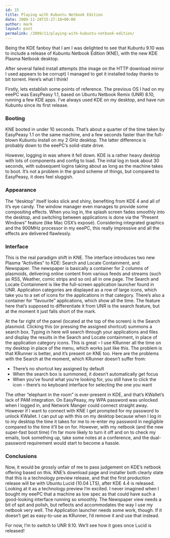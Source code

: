 ```yaml
---
id: 15
title: Playing with Kubuntu Netbook Edition
date: 2009-11-28T15:27:18+00:00
author: mark
layout: post
permalink: /2009/11/playing-with-kubuntu-netbook-edition/
---
```

Being the KDE fanboy that I am I was delighted to see that Kubuntu 9.10 was to include a release of Kubuntu Netbook Edition (KNE), with the new KDE Plasma Netbook desktop.
  
After several failed install attempts (the image on the HTTP download mirror I used appears to be corrupt) I managed to get it installed today thanks to bit torrent. Here&#8217;s what I think!

Firstly, lets establish some points of reference. The previous OS I had on my eeePC was EasyPeasy 1.1, based on Ubuntu Netbook Remix (UNR) 8.10, running a few KDE apps. I&#8217;ve always used KDE on my desktop, and have run Kubuntu since its first release.

### Booting

KNE booted in under 10 seconds. That&#8217;s about a quarter of the time taken by EasyPeasy 1.1 on the same machine, and a few seconds faster than the full-blown Kubuntu install on my 2 GHz desktop. The latter difference is probably down to the eeePC&#8217;s solid-state drive.
  
However, logging in was where it fell down. KDE is a rather heavy desktop with lots of components and config to load. The inital log in took about 30 seconds, with subsequent logins taking about as long as the machine takes to boot. It&#8217;s not a problem in the grand scheme of things, but compared to EasyPeasy, it does feel sluggish.

### Appearance

The &#8220;desktop&#8221; itself looks slick and shiny, benefiting from KDE 4 and all of it&#8217;s eye candy. The window manager even manages to provide some compositing effects. When you log in, the splash screen fades smoothly into the desktop, and switching between applications is done via the &#8220;Present Windows&#8221; feature (like Mac OSX&#8217;s exposé). Considering integrated graphics and the 900MHz processor in my eeePC, this really impressive and all the effects are delivered flawlessly.

### Interface

This is the real paradigm shift in KNE. The interface introduces two new Plasma &#8220;Activities&#8221; to KDE: Search and Locate Containment, and Newspaper. The newspaper is basically a container for 2 columns of plasmoids, delivering online content from various feeds and streams (such as RSS, Weather, comic strips and so on) all in one page. The Search and Locate Containment is like the full-screen application launcher found in UNR. Application categories are displayed as a row of large icons, which take you to a set of icons for the applications in that category. There&#8217;s also a container for &#8220;favourite&#8221; applications, which show all the time. The feature here that&#8217;s supposed to differentiate it from UNR is the search feature, but at the moment it just falls short of the mark.
  
At the far right of the panel (located at the top of the screen) is the Search plasmoid. Clicking this (or pressing the assigned shortcut) summons a search box. Typing in here will search through your applications and files and display the results in the Search and Locate containment, in place of the application category icons. This is great &#8211; I use KRunner all the time on my desktop in place of the menu, which works just like this. The problem is that KRunner is better, and it&#8217;s present on KNE too. Here are the problems with the Search at the moment, which KRunner doesn&#8217;t suffer from:

  * There&#8217;s no shortcut key assigned by default
  * When the search box is summoned, it doesn&#8217;t automatically get focus
  * When you&#8217;ve found what you&#8217;re looking for, you still have to click the icon &#8211; there&#8217;s no keyboard interface for selecting the one you want

The other &#8220;elephant in the room&#8221; is ever-present in KDE, and that&#8217;s KWallet&#8217;s lack of PAM integration. On EasyPeasy, my WPA password was unlocked when I logged in, and Network Manger could connect straight away. However if I want to connect with KNE I get prompted for my password to unlock KWallet. I can put up with this on my desktop because when I log in to my desktop the time it takes for me to re-enter my password in negligible compared to the time it&#8217;ll be on for. However, with my netbook (and the new super-fast boot time) I&#8217;m far more likely to turn it off and on to check my emails, look something up, take some notes at a conference, and the dual-password requirement would start to become a hassle. 

### Conclusions

Now, it would be grossly unfair of me to pass judgement on KDE&#8217;s netbook offering based on this. KNE&#8217;s download page and installer both clearly state that this is a technology preview release, and that the first production release will be with Ubuntu Lucid (10.04 LTS), after KDE 4.4 is released. Looking at it as a technology preview I&#8217;m excited. I never imagined when I bought my eeePC that a machine as low spec as that could have such a good-looking interface running so smoothly. The Newspaper view needs a bit of spit and polish, but reflects and accommodates the way I use my netbook very well. The Application launcher needs some work, though. If it doesn&#8217;t get as easy-to-use as KRunner, I&#8217;d remove it and use that instead.
  
For now, I&#8217;m to switch to UNR 9.10. We&#8217;ll see how it goes once Lucid is released!
